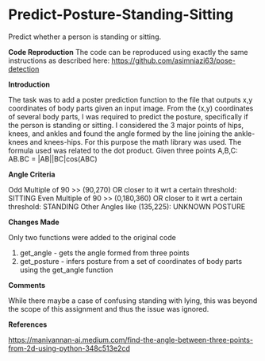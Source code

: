 # Predict-Posture-Standing-Sitting
Predict whether a person is standing or sitting.

**Code Reproduction**
The code can be reproduced using exactly the same instructions as described here: https://github.com/asimniazi63/pose-detection 

**Introduction**

The task was to add a poster prediction function to the file that outputs x,y coordinates of body parts given an input image.
From the (x,y) coordinates of several body parts, I was required to predict the posture, specifically if the person is standing or sitting.
I considered the 3 major points of hips, knees, and ankles and found the angle formed by the line joining the ankle-knees and knees-hips. 
For this purpose the math library was used. The formula used was related to the dot product. Given three points A,B,C: AB.BC = |AB||BC|cos(ABC)

**Angle Criteria**

Odd Multiple of 90 >> (90,270) OR closer to it wrt a certain threshold: SITTING
Even Multiple of 90 >> (0,180,360) OR closer to it wrt a certain threshold: STANDING
Other Angles like (135,225): UNKNOWN POSTURE

**Changes Made**

Only two functions were added to the original code
1) get_angle - gets the angle formed from three points
2) get_posture - infers posture from a set of coordinates of body parts using the get_angle function

**Comments**

While there maybe a case of confusing standing with lying, this was beyond the scope of this assignment and thus the issue was ignored. 

**References**

https://manivannan-ai.medium.com/find-the-angle-between-three-points-from-2d-using-python-348c513e2cd
